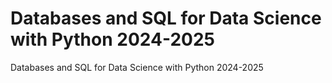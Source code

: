 # Databases and SQL for Data Science with Python 2024-2025
Databases and SQL for Data Science with Python 2024-2025

